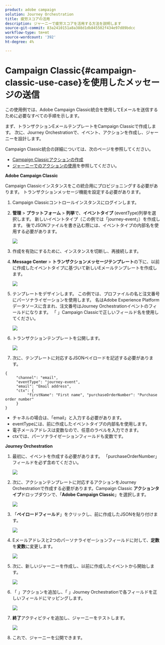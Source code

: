 ```yaml
---
product: adobe campaign
solution: Journey Orchestration
title: 疲労スコアの活用
description: ジャーニーで疲労スコアを活用する方法を説明します
source-git-commit: 83a2410151a8a388d1db845502f434e97d89bdcc
workflow-type: tm+mt
source-wordcount: '392'
ht-degree: 4%

---
```



# Campaign Classic{#campaign-classic-use-case}を使用したメッセージの送信

この使用例では、Adobe Campaign Classic統合を使用してEメールを送信するために必要なすべての手順を示します。

まず、トランザクションEメールテンプレートをCampaign Classicで作成します。 次に、Journey Orchestrationで、イベント、アクションを作成し、ジャーニーを設計します。

Campaign Classic統合の詳細については、次のページを参照してください。

* [Campaign Classicアクションの作成](../action/acc-action.md)
* [ジャーニーでのアクションの使用](../building-journeys/using-adobe-campaign-classic.md)を参照してください。

**Adobe Campaign Classic**

Campaign Classicインスタンスをこの統合用にプロビジョニングする必要があります。 トランザクションメッセージ機能を設定する必要があります。

1. Campaign Classicコントロールインスタンスにログインします。

1. **管理** > **プラットフォーム** > **列挙**&#x200B;で、**イベントタイプ** (eventType)列挙を選択します。 新しいイベントタイプ（この例では「journey-event」）を作成します。 後でJSONファイルを書き込む際には、イベントタイプの内部名を使用する必要があります。

   ![](../assets/accintegration-uc-1.png)

1. 作成を有効にするために、インスタンスを切断し、再接続します。

1. **Message Center** > **トランザクションメッセージテンプレート**&#x200B;の下に、以前に作成したイベントタイプに基づいて新しいEメールテンプレートを作成します。

   ![](../assets/accintegration-uc-2.png)

1. テンプレートをデザインします。 この例では、プロファイルの名と注文番号にパーソナライゼーションを使用します。 名はAdobe Experience Platformデータソースに含まれ、注文番号はJourney Orchestrationイベントのフィールドになります。 「 」Campaign Classicで正しいフィールド名を使用してください。

   ![](../assets/accintegration-uc-3.png)

1. トランザクションテンプレートを公開します。

   ![](../assets/accintegration-uc-4.png)

1. 次に、テンプレートに対応するJSONペイロードを記述する必要があります。

```
{
     "channel": "email",
     "eventType": "journey-event",
     "email": "Email address",
     "ctx": {
          "firstName": "First name", "purchaseOrderNumber": "Purchase order number"
     }
}
```

* チャネルの場合は、「email」と入力する必要があります。
* eventTypeには、前に作成したイベントタイプの内部名を使用します。
* 電子メールアドレスは変数なので、任意のラベルを入力できます。
* ctxでは、パーソナライゼーションフィールドも変数です。

**Journey Orchestration**

1. 最初に、イベントを作成する必要があります。 「purchaseOrderNumber」フィールドを必ず含めてください。

   ![](../assets/accintegration-uc-5.png)

1. 次に、アクションテンプレートに対応するアクションをJourney Orchestrationで作成する必要があります。Campaign Classic **アクションタイプ**&#x200B;ドロップダウンで、「**Adobe Campaign Classic**」を選択します。

   ![](../assets/accintegration-uc-6.png)

1. 「**ペイロードフィールド**」をクリックし、前に作成したJSONを貼り付けます。

   ![](../assets/accintegration-uc-7.png)

1. Eメールアドレスと2つのパーソナライゼーションフィールドに対して、**定数**&#x200B;を&#x200B;**変数**&#x200B;に変更します。

   ![](../assets/accintegration-uc-8.png)

1. 次に、新しいジャーニーを作成し、以前に作成したイベントから開始します。

   ![](../assets/accintegration-uc-9.png)

1. 「 」アクションを追加し、「 」Journey Orchestrationで各フィールドを正しいフィールドにマッピングします。

   ![](../assets/accintegration-uc-10.png)

1. **終了**&#x200B;アクティビティを追加し、ジャーニーをテストします。

   ![](../assets/accintegration-uc-11.png)

1. これで、ジャーニーを公開できます。
